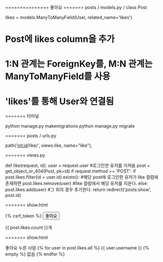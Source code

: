 =============== 좋아요
======= posts / models.py / class Post

likes = models.ManyToManyField(User, related_name='likes')
# Post에 likes column을 추가
# 1:N 관계는 ForeignKey를, M:N 관계는 ManyToManyField를 사용
# 'likes'를 통해 User와 연결됨


======= 터미널

python manage.py makemigrations
python manage.py migrate


======= posts / urls.py

path('<int:id>/like/', views.like, name="like"),


======= views.py

def like(request, id):
    user = request.user #로그인한 유저를 가져옴
    post = get_object_or_404(Post, pk=id)
    if request.method == 'POST':
        if post.likes.filter(id = user.id).exists(): #해당 post에 로그인한 유저가 like 컬럼에 존재하면
            post.likes.remove(user) #like 컬럼에서 해당 유저를 지운다.
        else:
            post.likes.add(user) #그 외의 경우 추가한다.
    return redirect('posts:show', post.id)
    
    
======= show.html

<form action="{% url 'posts:like' post.id%}" method="POST">
    {% csrf_token %}
    <input type="submit" value="좋아요">
</form>
{{ post.likes.count }}개


======= show.html

좋아요 누른 사람
{% for user in post.likes.all %}
{{ user.username }}
{% empty %}
없음
{% endfor %}

